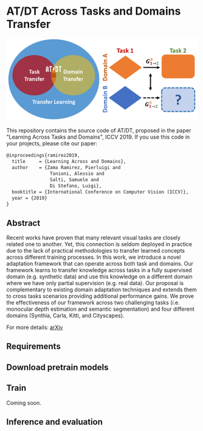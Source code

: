 # AT/DT Across Tasks and Domains Transfer


<p align="center">
  <img src="images/teaser.png" width=750>
</p> 
                            
This repository contains the source code of AT/DT, proposed in the paper "Learning Across Tasks and Domains", ICCV 2019.
If you use this code in your projects, please cite our paper:

```
@inproceedings{ramirez2019,
  title     = {Learning Across and Domains},
  author    = {Zama Ramirez, Pierluigi and
                Tonioni, Alessio and
                Salti, Samuele and
                Di Stefano, Luigi},
  booktitle = {International Conference on Computer Vision (ICCV)},
  year = {2019}
}
```

## Abstract
Recent works have proven that many relevant visual tasks are closely related one to another.
Yet, this connection is seldom deployed in practice due to the lack of practical methodologies to transfer learned concepts across different training processes. In this work, we introduce a novel adaptation framework that can operate across both task and domains. Our framework learns to transfer knowledge across tasks in a fully supervised domain (e.g. synthetic data) and use this knowledge on a different domain where we have only partial supervision (e.g. real data). Our proposal is complementary to existing domain adaptation techniques and extends them to cross tasks scenarios providing additional performance gains. We prove the effectiveness of our framework across two challenging tasks (i.e. monocular depth estimation and semantic segmentation) and four different domains (Synthia, Carla, Kitti, and Cityscapes).  

For more details:
[arXiv](https://arxiv.org/abs/1904.04744)

## Requirements

## Download pretrain models

## Train 
Coming soon.

## Inference and evaluation
